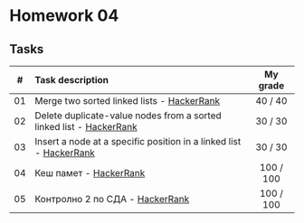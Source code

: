 # Homework 04

## Tasks
| # | Task description | My grade |
| - | :--------------- | :-------: |
| 01 | Merge two sorted linked lists - [HackerRank](https://www.hackerrank.com/contests/sda-hw-4-2023/challenges/merge-two-sorted-linked-lists) | 40 / 40 |
| 02 | Delete duplicate-value nodes from a sorted linked list - [HackerRank](https://www.hackerrank.com/contests/sda-hw-4-2023/challenges/delete-duplicate-value-nodes-from-a-sorted-linked-list) | 30 / 30 |
| 03 | Insert a node at a specific position in a linked list - [HackerRank](https://www.hackerrank.com/contests/sda-hw-4-2023/challenges/insert-a-node-at-a-specific-position-in-a-linked-list) | 30 / 30 |
| 04 | Кеш памет - [HackerRank](https://www.hackerrank.com/contests/sda-hw-4-2023/challenges/cache-8) | 100 / 100 |
| 05 | Контролно 2 по СДА - [HackerRank](https://www.hackerrank.com/contests/sda-hw-4-2023/challenges/exam-5-1) | 100 / 100 |

